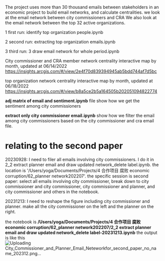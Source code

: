 The project uses more than 30 thousand emails between stakeholders in an economic project to build email networks, and calculate centralities. 
we look at the email network between city commissioners and CRA
We also look at the email network between the top 32 active organizations.

1 first run: identify top organization people.ipynb

2 second run: extracting top organization emails.ipynb

3 third run: 3 draw email network for whole period.ipynb

City commissioner and CRA member network centrality interactive map by month, updated at 06/14/2022
https://insights.arcgis.com/#/view/2e4f70d839394945ab5bdd744af7d5bc


top organization  network centrality interactive map by month, updated at 06/18/2022
https://insights.arcgis.com/#/view/b8a5ce2b5a164505b202051094822774


**adj matrix of email and sentiment.ipynb** file show how we get the sentiment among city commissioners

**extract only city commissioner email.ipynb** show how we filter the email among city commissioners based on the city commissioner and cra email file.


relating to the second paper
==

20230928:
I need to filer all emails involving city commissioners. I do it  in 2_2 extract planner email and draw updated network_delete label.ipynb. the location is '/Users/yoga/Documents/Projects/4 合作项目 腐败 economic corruption/62_planner network202207'.
the specific session is second paper: select all emails involving city commissioner, break down to city commissioner and city commissioner, city commissioner and planner, and city commissioner and others in the notebook.

20231213: 
I need to reshape the figure including city commissioner and planner. make all the city commissioner on the left and the planner on the right.

the notebook is **/Users/yoga/Documents/Projects/4 合作项目 腐败 economic corruption/62_planner network202207/2_2 extract planner email and draw updated network_delete label-20231213.ipynb**
the output is like this ![Uploading City_Commissioner_and_Planner_Email_Neteworkfor_second_paper_no_name_202312.png…]()


